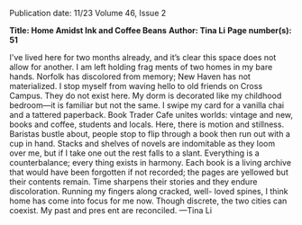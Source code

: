 Publication date: 11/23
Volume 46, Issue 2

**Title: Home Amidst Ink and Coffee Beans**
**Author: Tina Li**
**Page number(s): 51**

I've lived here for two months 
already, and it’s clear this space does not 
allow for another. I am left holding frag­
ments of two homes in my bare hands. 
Norfolk has discolored from memory; 
New Haven has not materialized. I stop 
myself from waving hello to old friends 
on Cross Campus. They do not exist here. 
My dorm is decorated like my childhood 
bedroom—it is familiar but not the same. 
I swipe my card for a vanilla chai 
and a tattered paperback. Book Trader 
Cafe unites worlds: vintage and new, 
books and coffee, students and locals. 
Here, there is motion and stillness. 
Baristas bustle about, people stop to flip 
through a book then run out with a cup 
in hand. Stacks and shelves of novels are 
indomitable as they loom over me, but 
if I take one out the rest falls to a slant. 
Everything is a counterbalance; every­
thing exists in harmony. 
Each book is a living archive 
that would have been forgotten if not 
recorded; the pages are yellowed but their 
contents remain. Time sharpens their 
stories and they endure discoloration. 
Running my fingers along cracked, well-
loved spines, I think home has come into 
focus for me now. Though discrete, the 
two cities can coexist. My past and pres­
ent are reconciled.
—Tina Li
